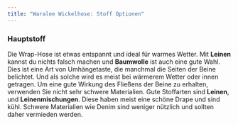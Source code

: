 ```yaml
---
title: "Waralee Wickelhose: Stoff Optionen"
---
```


### Hauptstoff

Die Wrap-Hose ist etwas entspannt und ideal für warmes Wetter. Mit **Leinen** kannst du nichts falsch machen und **Baumwolle** ist auch eine gute Wahl. Dies ist eine Art von Umhängetaste, die manchmal die Seiten der Beine belichtet. Und als solche wird es meist bei wärmerem Wetter oder innen getragen. Um eine gute Wirkung des Fließens der Beine zu erhalten, verwenden Sie nicht sehr schwere Materialien. Gute Stoffarten sind **Leinen**, und **Leinenmischungen**. Diese haben meist eine schöne Drape und sind kühl. Schwere Materialien wie Denim sind weniger nützlich und sollten daher vermieden werden.
